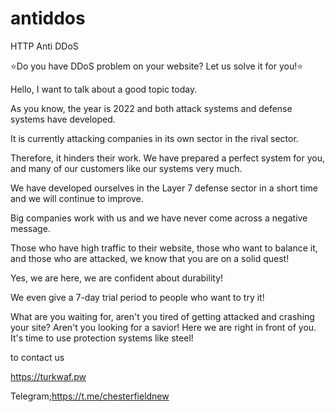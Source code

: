 # antiddos
HTTP Anti DDoS

⭐Do you have DDoS problem on your website? Let us solve it for you!⭐

Hello, I want to talk about a good topic today.



As you know, the year is 2022 and both attack systems and defense systems have developed.

It is currently attacking companies in its own sector in the rival sector.

Therefore, it hinders their work. We have prepared a perfect system for you, and many of our customers like our systems very much.

We have developed ourselves in the Layer 7 defense sector in a short time and we will continue to improve.

Big companies work with us and we have never come across a negative message.

Those who have high traffic to their website, those who want to balance it, and those who are attacked, we know that you are on a solid quest!

Yes, we are here, we are confident about durability!

We even give a 7-day trial period to people who want to try it!



What are you waiting for, aren't you tired of getting attacked and crashing your site? Aren't you looking for a savior! Here we are right in front of you. It's time to use protection systems like steel!



to contact us

https://turkwaf.pw

Telegram;https://t.me/chesterfieldnew
